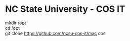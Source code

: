 # NC State University - COS IT
mkdir /opt<br>
cd /opt<br>
git clone https://github.com/ncsu-cos-it/mac cos<br>
